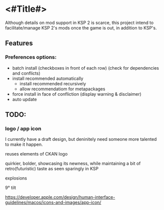 #  <#Title#>

Although details on mod support in KSP 2 is scarce, this project intend to facilitate/manage KSP 2's mods once the game is out, in addition to KSP's.

## Features

### Preferences options:
- batch install (checkboxes in front of each row) (check for dependencies and conflicts)
- install recommended automatically
	- install recommended recursively
	- allow recommendatiom for metapackages
- force install in face of confliction (display warning & disclaimer)
- auto update


## TODO:

### logo / app icon

I currently have a draft design, but deninitely need someone more talented to make it happen.



reuses elements of CKAN logo

quirkier, bolder, showcasing its newness, while maintaining a bit of retro(futuristic) taste as seen sparingly in KSP

explosions

9° tilt

https://developer.apple.com/design/human-interface-guidelines/macos/icons-and-images/app-icon/
